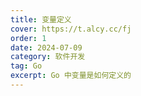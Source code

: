 ```yaml
---
title: 变量定义
cover: https://t.alcy.cc/fj
order: 1
date: 2024-07-09
category: 软件开发
tag: Go
excerpt: Go 中变量是如何定义的
---
```


